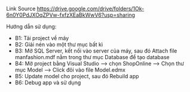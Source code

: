 Link Source
https://drive.google.com/drive/folders/1Ok-6n0Y0PdJXOqZPVw-fxfzXEaBkWwV6?usp=sharing

Hướng dẫn sử dụng:
+ B1: Tải project về máy
+ B2: Giải nén vào một thư mục bất kì
+ B3: Mở SQL Server, kết nối vào server của máy, sau đó Attach file manfashion.mdf nằm trong thư mục Database để tạo database
+ B4: Mở project bằng Visual Studio --> chọn ShopOnline --> Chọn thư mục Model --> Click đôi vào file Model.edmx
+ B5: Update model cho project, sau đó Rebuild app
+ B6: Debug app và sử dụng
